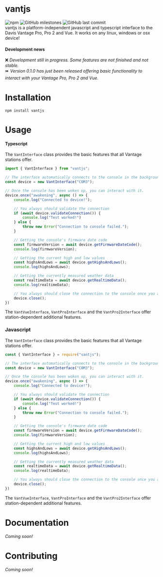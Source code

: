 # vantjs
![npm](https://img.shields.io/npm/v/vantjs) ![GitHub milestones](https://img.shields.io/github/milestones/all/harrydehix/vantjs) ![GitHub last commit](https://img.shields.io/github/last-commit/harrydehix/vantjs)<br>
vantjs is a platform-independent javascript and typescript interface to the Davis Vantage Pro, Pro 2 and Vue. It works on any linux, windows or osx device!
#### Development news
❌ _Development still in progress. Some features are not finished and not stable._ <br>
⏩ _Version 0.1.0 has just been released offering basic functionality to interact with your Vantage Pro, Pro 2 and Vue._
# Installation
```
npm install vantjs
```

# Usage

#### Typescript

The `VantInterface` class provides the basic features that all Vantage stations offer.
```typescript
import { VantInterface } from "vantjs";

// The interface automatically connects to the console in the background and tries to wake it up.
const device = new VantInterface("COM3");

// Once the console has been woken up, you can interact with it.
device.once("awakening", async () => {
    console.log("Connected to device!");

    // You always should validate the connection
    if (await device.validateConnection()) {
        console.log("Test worked!")
    } else {
        throw new Error("Connection to console failed.");
    }

    // Getting the console's firmware date code
    const firmwareVersion = await device.getFirmwareDateCode();
    console.log(firmwareVersion);

    // Getting the current high and low values
    const highsAndLows = await device.getHighsAndLows();
    console.log(highsAndLows);

    // Getting the currently measured weather data
    const realtimeData = await device.getRealtimeData();
    console.log(realtimeData);

    // You always should close the connection to the console once you are done
    device.close();
})
```
The `VantVueInterface`, `VantProInterface` and the `VantPro2Interface` offer station-dependent additional features.

### Javascript
The `VantInterface` class provides the basic features that all Vantage stations offer.
```javascript
const { VantInterface } = require("vantjs");

// The interface automatically connects to the console in the background and tries to wake it up.
const device = new VantInterface("COM3");

// Once the console has been woken up, you can interact with it.
device.once("awakening", async () => {
    console.log("Connected to device!");

    // You always should validate the connection
    if (await device.validateConnection()) {
        console.log("Test worked!")
    } else {
        throw new Error("Connection to console failed.");
    }

    // Getting the console's firmware date code
    const firmwareVersion = await device.getFirmwareDateCode();
    console.log(firmwareVersion);

    // Getting the current high and low values
    const highsAndLows = await device.getHighsAndLows();
    console.log(highsAndLows);

    // Getting the currently measured weather data
    const realtimeData = await device.getRealtimeData();
    console.log(realtimeData);

    // You always should close the connection to the console once you are done
    device.close();
})
```
The `VantVueInterface`, `VantProInterface` and the `VantPro2Interface` offer station-dependent additional features.

# Documentation
_Coming soon!_

# Contributing

_Coming soon!_
